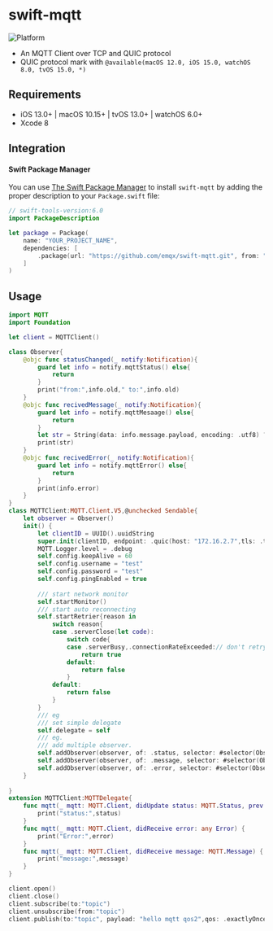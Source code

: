# swift-mqtt
![Platform](https://img.shields.io/badge/platforms-iOS%208.0%20%7C%20macOS%2010.10%20%7C%20tvOS%209.0%20%7C%20watchOS%203.0-F28D00.svg)
- An MQTT Client over TCP and QUIC protocol
- QUIC protocol mark with `@available(macOS 12.0, iOS 15.0, watchOS 8.0, tvOS 15.0, *)`

## Requirements

- iOS 13.0+ | macOS 10.15+ | tvOS 13.0+ | watchOS 6.0+
- Xcode 8

## Integration

#### Swift Package Manager

You can use [The Swift Package Manager](https://swift.org/package-manager) to install `swift-mqtt` by adding the proper description to your `Package.swift` file:

```swift
// swift-tools-version:6.0
import PackageDescription

let package = Package(
    name: "YOUR_PROJECT_NAME",
    dependencies: [
        .package(url: "https://github.com/emqx/swift-mqtt.git", from: "0.2.0"),
    ]
)
```


## Usage
```swift
import MQTT
import Foundation

let client = MQTTClient()

class Observer{
    @objc func statusChanged(_ notify:Notification){
        guard let info = notify.mqttStatus() else{
            return
        }
        print("from:",info.old," to:",info.old)
    }
    @objc func recivedMessage(_ notify:Notification){
        guard let info = notify.mqttMesaage() else{
            return
        }
        let str = String(data: info.message.payload, encoding: .utf8) ?? ""
        print(str)
    }
    @objc func recivedError(_ notify:Notification){
        guard let info = notify.mqttError() else{
            return
        }
        print(info.error)
    }
}
class MQTTClient:MQTT.Client.V5,@unchecked Sendable{
    let observer = Observer()
    init() {
        let clientID = UUID().uuidString
        super.init(clientID, endpoint: .quic(host: "172.16.2.7",tls: .trustAll()))
        MQTT.Logger.level = .debug
        self.config.keepAlive = 60
        self.config.username = "test"
        self.config.password = "test"
        self.config.pingEnabled = true
        
        /// start network monitor
        self.startMonitor()
        /// start auto reconnecting
        self.startRetrier{reason in
            switch reason{
            case .serverClose(let code):
                switch code{
                case .serverBusy,.connectionRateExceeded:// don't retry when server is busy
                    return true
                default:
                    return false
                }
            default:
                return false
            }
        }
        /// eg
        /// set simple delegate
        self.delegate = self
        /// eg.
        /// add multiple observer.
        self.addObserver(observer, of: .status, selector: #selector(Observer.statusChanged(_:)))
        self.addObserver(observer, of: .message, selector: #selector(Observer.recivedMessage(_:)))
        self.addObserver(observer, of: .error, selector: #selector(Observer.recivedError(_:)))
    }
    
}
extension MQTTClient:MQTTDelegate{
    func mqtt(_ mqtt: MQTT.Client, didUpdate status: MQTT.Status, prev: MQTT.Status) {
        print("status:",status)
    }
    func mqtt(_ mqtt: MQTT.Client, didReceive error: any Error) {
        print("Error:",error)
    }
    func mqtt(_ mqtt: MQTT.Client, didReceive message: MQTT.Message) {
        print("message:",message)
    }
}

client.open()
client.close()
client.subscribe(to:"topic")
client.unsubscribe(from:"topic")
client.publish(to:"topic", payload: "hello mqtt qos2",qos: .exactlyOnce)

```
